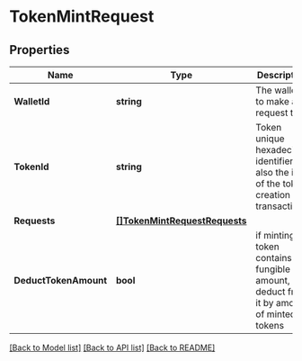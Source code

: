 # TokenMintRequest

## Properties

Name | Type | Description | Notes
------------ | ------------- | ------------- | -------------
**WalletId** | **string** | The walletId to make a request to. | 
**TokenId** | **string** | Token unique hexadecimal identifier, also the id of the token creation transaction | 
**Requests** | [**[]TokenMintRequestRequests**](TokenMintRequest_requests.md) |  | [optional] 
**DeductTokenAmount** | **bool** | if minting token contains fungible amount, deduct from it by amount of minted tokens | [optional] [default to false]

[[Back to Model list]](../README.md#documentation-for-models) [[Back to API list]](../README.md#documentation-for-api-endpoints) [[Back to README]](../README.md)


